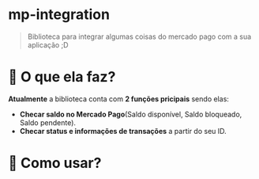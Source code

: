 # mp-integration
 > Biblioteca para integrar algumas coisas do mercado pago com a sua aplicação ;D

# 🔩 O que ela faz?

**Atualmente** a biblioteca conta com **2 funções pricipais** sendo elas:
* **Checar saldo no Mercado Pago**(Saldo disponível, Saldo bloqueado, Saldo pendente).
* **Checar status e informações de transações** a partir do seu ID.

# 📔 Como usar?

